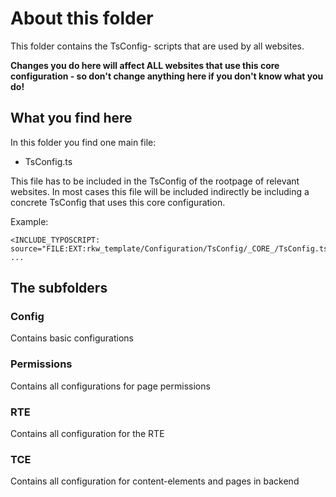 # About this folder

This folder contains the TsConfig- scripts that are used by all websites.

**Changes you do here will affect ALL websites that use this core configuration - so don't change anything here if you don't know what you do!** 

## What you find here
In this folder you find one main file:
- TsConfig.ts

This file has to be included in the TsConfig of the rootpage of relevant websites.
In most cases this file will be included indirectly be including a concrete TsConfig that uses this core configuration.

Example:
```
<INCLUDE_TYPOSCRIPT: source="FILE:EXT:rkw_template/Configuration/TsConfig/_CORE_/TsConfig.ts">
...
```

## The subfolders

### Config
Contains basic configurations

### Permissions
Contains all configurations for page permissions

### RTE
Contains all configuration for the RTE

### TCE
Contains all configuration for content-elements and pages in backend